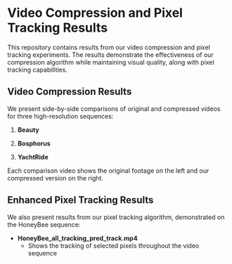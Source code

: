 # Video Compression and Pixel Tracking Results

This repository contains results from our video compression and pixel tracking experiments. The results demonstrate the effectiveness of our compression algorithm while maintaining visual quality, along with pixel tracking capabilities.

## Video Compression Results

We present side-by-side comparisons of original and compressed videos for three high-resolution sequences:

1. **Beauty**

2. **Bosphorus**

3. **YachtRide**

Each comparison video shows the original footage on the left and our compressed version on the right.

## Enhanced Pixel Tracking Results

We also present results from our pixel tracking algorithm, demonstrated on the HoneyBee sequence:

- **HoneyBee_all_tracking_pred_track.mp4**
  - Shows the tracking of selected pixels throughout the video sequence
